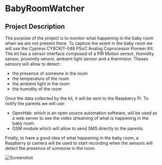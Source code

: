 # BabyRoomWatcher
## Project Description

The purpose of the project is to monitor what happening in the baby room when we are not present there. To capture the event in the baby room we will use the Cypress CY8CKIT-048 PSoC Analog Coprocessor Pioneer Kit. The kit has a sensor interface composed of a PIR Motion sensor, Humidity sensor, proximity sensor, ambient light sensor and a thermistor. Theses sensors will allow to detect:

* the presence of someone in the room
* the temperature of the room
* the ambient light in the room
* the humidity of the room

Once the data collected by the kit, it will be sent to the Raspberry Pi. To notify the parents we will use:

* OpenHab: which is an open source automation software, will be used as a web server to see the video streaming of what is happening in the baby room.
* GSM module which will allow to send SMS directly to the parents.

Finally, to have a good idea of what happening in the baby room, a Raspberry pi camera will be used to start recording when the sensors will detect the presence of someone in the room.

![Screenshot](https://raw.github.com/raygi/BabyRoomWatcher/tree/master/Pictures/BabyRoomWatcherComplete.JPG)
